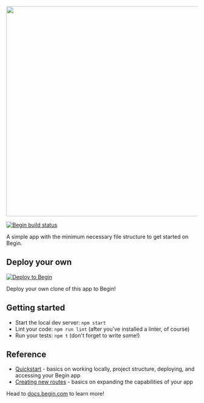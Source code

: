 <img src="https://static.begin.app/node-minimal/readme-banner.png" width="553">

[![Begin build status](https://buildstatus.begin.app/party-ybn/status.svg)](https://begin.com)

A simple app with the minimum necessary file structure to get started on Begin.

## Deploy your own

[![Deploy to Begin](https://static.begin.com/deploy-to-begin.svg)](https://begin.com/apps/create?template=https://github.com/begin-examples/node-minimal)

Deploy your own clone of this app to Begin!

## Getting started

- Start the local dev server: `npm start`
- Lint your code: `npm run lint` (after you've installed a linter, of course)
- Run your tests: `npm t` (don't forget to write some!)

## Reference

- [Quickstart](https://docs.begin.com/en/guides/quickstart/) - basics on working locally, project structure, deploying, and accessing your Begin app
- [Creating new routes](https://docs.begin.com/en/functions/creating-new-functions) - basics on expanding the capabilities of your app

Head to [docs.begin.com](https://docs.begin.com/) to learn more!

